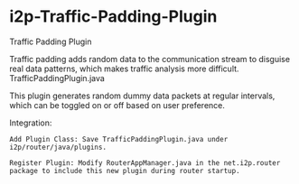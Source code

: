 # i2p-Traffic-Padding-Plugin
Traffic Padding Plugin

Traffic padding adds random data to the communication stream to disguise real data patterns, which makes traffic analysis more difficult.
 TrafficPaddingPlugin.java

This plugin generates random dummy data packets at regular intervals, which can be toggled on or off based on user preference.

Integration:

    Add Plugin Class: Save TrafficPaddingPlugin.java under i2p/router/java/plugins.

    Register Plugin: Modify RouterAppManager.java in the net.i2p.router package to include this new plugin during router startup.

